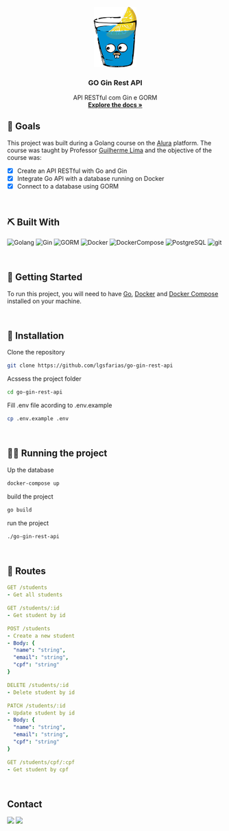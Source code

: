<p align="center">
  <a href="https://github.com/lgsfarias/go-gin-rest-api">
    <img src="./assets/icon.png" alt="readme-logo" width="100">
  </a>

  <h3 align="center">
    GO Gin Rest API
  </h3>
  <p align="center">
    API RESTful com Gin e GORM
    <br />
    <a href="https://github.com/lgsfarias/go-gin-rest-api"><strong>Explore the docs »</strong></a>
    <br />
</p>

## 🎯 Goals

This project was built during a Golang course on the [Alura](https://www.alura.com.br/) platform. The course was taught by Professor [Guilherme Lima](https://www.linkedin.com/in/guilherme-lima-458925178/) and the objective of the course was:

- [x] Create an API RESTful with Go and Gin
- [x] Integrate Go API with a database running on Docker
- [x] Connect to a database using GORM

<br/>

## ⛏️ Built With

![Golang](https://img.shields.io/badge/-Golang-00ADD8?style=flat-square&logo=go&logoColor=white)
![Gin](https://img.shields.io/badge/-Gin-00ADD8?style=flat-square&logo=go&logoColor=white)
![GORM](https://img.shields.io/badge/-GORM-00ADD8?style=flat-square&logo=go&logoColor=white)
![Docker](https://img.shields.io/badge/-Docker-2496ED?style=flat-square&logo=docker&logoColor=white)
![DockerCompose](https://img.shields.io/badge/-DockerCompose-2496ED?style=flat-square&logo=docker&logoColor=white)
![PostgreSQL](https://img.shields.io/badge/-PostgreSQL-336791?style=flat-square&logo=postgresql&logoColor=white)
![git](https://img.shields.io/badge/-git-F05032?style=flat-square&logo=git&logoColor=white)

<br/>

## 🏁 Getting Started

To run this project, you will need to have [Go](https://golang.org/), [Docker](https://www.docker.com/) and [Docker Compose](https://docs.docker.com/compose/) installed on your machine.

<br/>

## 🧰 Installation

Clone the repository

```sh
git clone https://github.com/lgsfarias/go-gin-rest-api
```

Acssess the project folder

```sh
cd go-gin-rest-api
```

Fill .env file acording to .env.example

```bash
cp .env.example .env
```

<br/>

## 🏃🏽 Running the project

Up the database

```sh
docker-compose up
```

build the project

```sh
go build
```

run the project

```sh
./go-gin-rest-api
```

<br/>

## 🚀 Routes

```yml
GET /students
- Get all students
```

```yml
GET /students/:id
- Get student by id
```

```yml
POST /students
- Create a new student
- Body: {
  "name": "string",
  "email": "string",
  "cpf": "string"
}
```

```yml
DELETE /students/:id
- Delete student by id
```

```yml
PATCH /students/:id
- Update student by id
- Body: {
  "name": "string",
  "email": "string",
  "cpf": "string"
}
```

```yml
GET /students/cpf/:cpf
- Get student by cpf
```

<br/>

## Contact

<div>
  <a href="https://www.linkedin.com/in/lgsfarias" target="_blank"><img src="https://img.shields.io/badge/-LinkedIn-%230077B5?style=for-the-badge&logo=linkedin&logoColor=white" target="_blank"></a>
  <a href = "mailto:lgsfarias.dev@gmail.com"><img src="https://img.shields.io/badge/Gmail-D14836?style=for-the-badge&logo=gmail&logoColor=white" target="_blank"></a>
</div>
